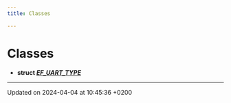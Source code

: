 ```yaml
---
title: Classes

---
```


# Classes




* **struct [_EF_UART_TYPE_](Classes/struct__EF__UART__TYPE__.md)** 



-------------------------------

Updated on 2024-04-04 at 10:45:36 +0200
